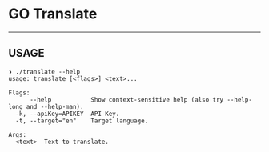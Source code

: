 # GO Translate
------------------------

## USAGE

```
❯ ./translate --help
usage: translate [<flags>] <text>...

Flags:
      --help           Show context-sensitive help (also try --help-long and --help-man).
  -k, --apiKey=APIKEY  API Key.
  -t, --target="en"    Target language.

Args:
  <text>  Text to translate.
```
